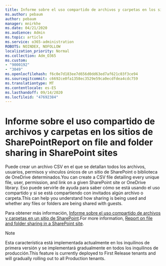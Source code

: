 ```yaml
---
title: Informe sobre el uso compartido de archivos y carpetas en los sitios de SharePoint
ms.author: pebaum
author: pebaum
manager: mnirkhe
ms.date: 04/21/2020
ms.audience: Admin
ms.topic: article
ms.service: o365-administration
ROBOTS: NOINDEX, NOFOLLOW
localization_priority: Normal
ms.collection: Adm_O365
ms.custom:
- "9000192"
- "3049"
ms.openlocfilehash: f6c0e7d183ee7d656d0dd63ed7af621c03f3ce94
ms.sourcegitcommit: c6692ce0fa1358ec3529e59ca0ecdfdea4cdc759
ms.translationtype: MT
ms.contentlocale: es-ES
ms.lasthandoff: 09/14/2020
ms.locfileid: "47692384"
---
```

# <a name="report-on-file-and-folder-sharing-in-sharepoint-sites"></a><span data-ttu-id="9683d-102">Informe sobre el uso compartido de archivos y carpetas en los sitios de SharePoint</span><span class="sxs-lookup"><span data-stu-id="9683d-102">Report on file and folder sharing in SharePoint sites</span></span>

<span data-ttu-id="9683d-103">Puede crear un archivo CSV en el que se detallan todos los archivos, usuarios, permisos y vínculos únicos de un sitio de SharePoint o biblioteca de OneDrive determinados.</span><span class="sxs-lookup"><span data-stu-id="9683d-103">You can create a CSV file detailing every unique file, user, permission, and link on a given SharePoint site or OneDrive library.</span></span> <span data-ttu-id="9683d-104">Eso puede servirle de ayuda para saber cómo se está usando el uso compartido y si se está compartiendo con invitados algún archivo o carpeta.</span><span class="sxs-lookup"><span data-stu-id="9683d-104">This can help you understand how sharing is being used and whether any files or folders are being shared with guests.</span></span>

<span data-ttu-id="9683d-105">Para obtener más información, [Informe sobre el uso compartido de archivos y carpetas en un sitio de SharePoint](https://docs.microsoft.com/sharepoint/sharing-reports).</span><span class="sxs-lookup"><span data-stu-id="9683d-105">For more information, [Report on file and folder sharing in a SharePoint site](https://docs.microsoft.com/sharepoint/sharing-reports).</span></span>

> [!NOTE]
> <span data-ttu-id="9683d-106">Esta característica está implementada actualmente en los inquilinos de primera versión y se implementará gradualmente en todos los inquilinos de producción.</span><span class="sxs-lookup"><span data-stu-id="9683d-106">This feature is currently deployed to First Release tenants and will gradually rolling out to all Production tenants.</span></span>